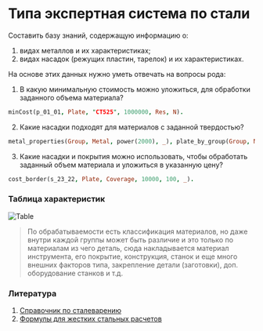 # Типа экспертная система по стали

Составить базу знаний, содержащую информацию о:

1. видах металлов и их характеристиках;
2. видах насадок (режущих пластин, тарелок) и их характеристиках.

На основе этих данных нужно уметь отвечать на вопросы рода: 
1. В какую минимальную стоимость можно уложиться, для обработки заданного объема материала?

```prolog
minCost(p_01_01, Plate, "CT525", 1000000, Res, N).
```

2. Какие насадки подходят для материалов с заданной твердостью?

```prolog
metal_properties(Group, Metal, power(2000), _), plate_by_group(Group, Name, Ap, Fn, Cost).
```

3. Какие насадки и покрытия можно использовать, чтобы обработать заданный объем материала и уложиться в указанную цену?

```prolog
cost_border(s_23_22, Plate, Coverage, 10000, 100, _).
```

### Таблица характеристик
![Table](https://s3.timeweb.com/2292ce37-f513e8af-f963-4e8e-a185-544861427a71/parasha/awesome-materials/table.jpeg)

> По обрабатываемости есть классификация материалов, но даже внутри каждой группы может быть различие и это только по материалам из чего деталь, сюда накладывается материал инструмента, его покрытие, конструкция, станок и еще много внешних факторов типа, закрепление детали (заготовки), доп. оборудование станков и т.д.

### Литература
1. [Справочник по сталеварению](https://lab2u.ru/katalog-sandvik-coromant-2006-instrument-i-osnastka-str-b120-0478-lab2u.html)
2. [Формулы для жестких стальных расчетов](https://www.hard-alloy.ru/katalogi/tekhnicheskaya-informatsiya/44-formuly-rascheta-rezhimov-rezaniya.html?ysclid=lhrlf8xk9j268791238)
